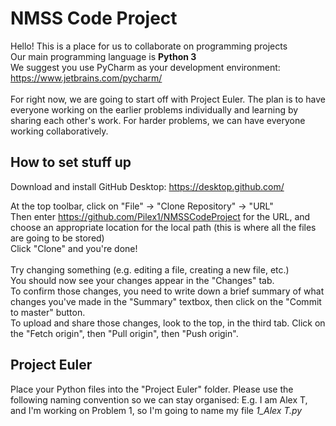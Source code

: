 <h1>NMSS Code Project</h1>

Hello! This is a place for us to collaborate on programming projects<br/>
Our main programming language is <b>Python 3</b><br/>
We suggest you use PyCharm as your development environment: https://www.jetbrains.com/pycharm/<br/><br/>
For right now, we are going to start off with Project Euler. The plan is to have everyone working on the earlier problems individually and learning by sharing each other's work. For harder problems, we can have everyone working collaboratively.

<h2>How to set stuff up</h2>

Download and install GitHub Desktop:
https://desktop.github.com/

At the top toolbar, click on "File" -> "Clone Repository" -> "URL"<br/>
Then enter https://github.com/Pilex1/NMSSCodeProject for the URL, and choose an appropriate location for the local path (this is where all the files are going to be stored)<br/>
Click "Clone" and you're done!<br/>
<br/>
Try changing something (e.g. editing a file, creating a new file, etc.)<br/>
You should now see your changes appear in the "Changes" tab.<br/>
To confirm those changes, you need to write down a brief summary of what changes you've made in the "Summary" textbox, then click on the "Commit to master" button.<br/>
To upload and share those changes, look to the top, in the third tab. Click on the "Fetch origin", then "Pull origin", then "Push origin".<br/>

<h2>Project Euler</h2>
Place your Python files into the "Project Euler" folder.
Please use the following naming convention so we can stay organised:
E.g. I am Alex T, and I'm working on Problem 1, so I'm going to name my file <i>1_Alex T.py<i>
